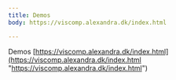 ```yaml
---
title: Demos
body: https://viscomp.alexandra.dk/index.html

---
```

Demos [https://viscomp.alexandra.dk/index.html](https://viscomp.alexandra.dk/index.html "https://viscomp.alexandra.dk/index.html")